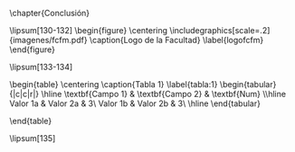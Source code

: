\chapter{Conclusión}

\lipsum[130-132]
\begin{figure}
	\centering
	\includegraphics[scale=.2]{imagenes/fcfm.pdf}
	\caption{Logo de la Facultad}
	\label{logofcfm}
\end{figure}

\lipsum[133-134]

\begin{table}
	\centering
	\caption{Tabla 1}
	\label{tabla:1}
	\begin{tabular}{|c|c|r|}
		\hline
		\textbf{Campo 1} & \textbf{Campo 2} & \textbf{Num} \\\hline
		Valor 1a & Valor 2a & 3\\
		Valor 1b & Valor 2b & 3\\
		\hline
	\end{tabular}

\end{table}

\lipsum[135]